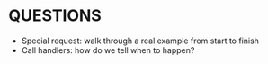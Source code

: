 # QUESTIONS

* Special request: walk through a real example from start to finish
* Call handlers: how do we tell when to happen?
